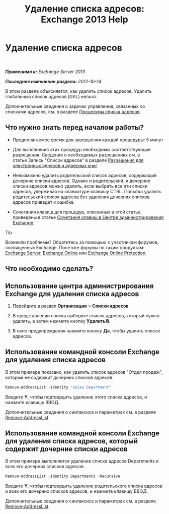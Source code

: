 ﻿---
title: 'Удаление списка адресов: Exchange 2013 Help'
TOCTitle: Удаление списка адресов
ms:assetid: 39a313f3-41d4-4c8f-af67-df2316f3687f
ms:mtpsurl: https://technet.microsoft.com/ru-ru/library/Aa997294(v=EXCHG.150)
ms:contentKeyID: 50487842
ms.date: 04/30/2018
mtps_version: v=EXCHG.150
ms.translationtype: HT
---

# Удаление списка адресов

 

_**Применимо к:** Exchange Server 2013_

_**Последнее изменение раздела:** 2012-10-14_

В этом разделе объясняется, как удалить список адресов. Удалить глобальный список адресов (GAL) нельзя.

Дополнительные сведения о задачах управления, связанных со списками адресов, см. в разделе [Процедуры списка адресов](address-list-procedures-exchange-2013-help.md).

## Что нужно знать перед началом работы?

  - Предполагаемое время для завершения каждой процедуры: 5 минут

  - Для выполнения этих процедур необходимы соответствующие разрешения. Сведения о необходимых разрешениях см. в статье Запись "Список адресов" в разделе [Разрешения для электронных адресов и адресных книг](email-address-and-address-book-permissions-exchange-2013-help.md).

  - Невозможно удалить родительский список адресов, содержащий дочерние списки адресов. Однако и родительский, и дочерние списки адресов можно удалить, если выбрать все эти списки адресов, удерживая на клавиатуре клавишу CTRL. Попытка удалить родительский список адресов без удаления дочерних списков адресов приведет к ошибке.

  - Сочетания клавиш для процедур, описанных в этой статье, приведены в статье [Сочетания клавиш в Центре администрирования Exchange](keyboard-shortcuts-in-the-exchange-admin-center-exchange-online-protection-help.md).

> [!TIP]  
> Возникли проблемы? Обратитесь за помощью к участникам форумов, посвященных Exchange. Посетите форумы по таким продуктам: <a href="https://go.microsoft.com/fwlink/p/?linkid=60612">Exchange Server</a>, <a href="https://go.microsoft.com/fwlink/p/?linkid=267542">Exchange Online</a> или <a href="https://go.microsoft.com/fwlink/p/?linkid=285351">Exchange Online Protection</a>.


## Что необходимо сделать?

## Использование центра администрирования Exchange для удаления списка адресов

1.  Перейдите в раздел **Организация** \> **Списки адресов**.

2.  В представлении списка выберите список адресов, который нужно удалить, а затем нажмите кнопку **Удалить**![Значок удаления](images/Dd979797.14f639f6-61e8-4418-bbfb-0db14de9d2f5(EXCHG.150).gif "Значок удаления").

3.  В окне предупреждения нажмите кнопку **Да**, чтобы удалить список адресов.

## Использование командной консоли Exchange для удаления списка адресов

В этом примере показано, как удалить список адресов "Отдел продаж", который не содержит дочерних списков адресов.

```powershell
Remove-AddressList -Identity "Sales Department"
```

Введите **Y**, чтобы подтвердить удаление этого списка адресов, и нажмите клавишу ВВОД.

Дополнительные сведения о синтаксисе и параметрах см. в разделе [Remove-AddressList](https://technet.microsoft.com/ru-ru/library/bb124342\(v=exchg.150\)).

## Использование командной консоли Exchange для удаления списка адресов, который содержит дочерние списки адресов

В этом примере выполняется удаление списка адресов Departments и всех его дочерних списков адресов.

```powershell
Remove-AddressList -Identity Departments -Recursive
```

Введите **Y**, чтобы подтвердить удаление родительского списка адресов и всех его дочерних списков адресов, и нажмите клавишу ВВОД.

Дополнительные сведения о синтаксисе и параметрах см. в разделе [Remove-AddressList](https://technet.microsoft.com/ru-ru/library/bb124342\(v=exchg.150\)).

